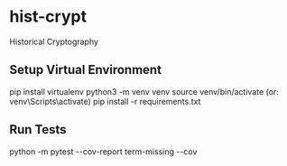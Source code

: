 # hist-crypt
Historical Cryptography

## Setup Virtual Environment
pip install virtualenv
python3 -m venv venv
source venv/bin/activate (or: venv\Scripts\activate)
pip install -r requirements.txt

## Run Tests
python -m pytest --cov-report term-missing --cov
